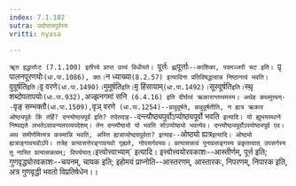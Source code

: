 ```yaml
---
index: 7.1.102
sutra: उदोष्ठ्यपूर्वस्य
vritti: nyasa

---
```

`ॠत इद्धातोःट (7.1.100) इतीत्त्वे प्राप्त उत्त्वं विधीयते। `पूर्त्तः` झ्र्`पूर्त्ताः`--काशिका, पदमञ्जरी चट इति। `पृ़ पालनपूरणयोः` (धा.पा.1086), क्तः। `न ध्याख्या` (8.2.57) इत्यादिना प्रतिविषद्धत्वान्न निष्ठानत्वं भवति। `वुवूर्षति` इति। `वृ़ वरणे` (धा.पा.1490)। `मुमूर्षति` इति। `मृ़ हिंसायाम्` (धा.पा.1492)। `सूस्वूर्षति` इति। `स्थृ़ शब्दोपतापयोः` (धा.पा.932), `अज्झनगमां सनि` (6.4.16) इति दीर्घत्वं ऋकारान्तत्वमस्य।
अथेह कथमुत्त्वम्--`वृङ् सम्भक्तौ` (धा.पा.1509), `वृञ् वरणे` (धा.पा.1254)--प्रावुवूर्षते, प्रावुवूर्षतीति, न ह्यत्र ऋकार ओष्ठ्यपूर्वः किं तर्हि? दन्त्योष्ठ्यपूर्वं इति? तदेतदाह--`दन्त्यौष्ठ्यपुर्वोऽप्योष्ठ्यपूर्वो भवति` इत्यादि। यो ह्युभयस्थाने निष्पद्यते लभतेऽसावन्यतरव्यपदेशम्। तेन दन्त्यौष्ठ्यो यो भवति सोऽप्योष्ठ्यो भवत्येव। दन्त्यौष्ठ्यपूर्वोऽपयोष्ठ्यपूर्व एव। अथ समीर्णमित्यत्र कस्मान्नि भवति, अस्ति ह्यत्राप्योष्ठग्रपूर्वता? इत्याह--`ओष्ठ्यो ह्यत्र` इत्यादि। ओष्ठ्यो ह्यत्राङ्गावयवोऽपि। तत्रेह प्रत्यासत्तेरङ्गावयवो गृह्यते, नोपसर्गवयवः। प्रत्यासन्नत्वं पुनाप्रसङ्गस्य प्रकृतत्वात् उपसर्गस्य तु नास्ति प्रत्यासन्नत्वम्; विपर्ययात्।
`इत्त्वोत्त्वाभ्याम्` इत्यादि। इत्त्वोत्त्वयोरवकाशः--आस्तीर्णम्, पूर्त्त इति; गुणवृद्ध्योरवकाशः--चयनम्, चायक इति; इहोमयं प्राप्नोति--आस्तरणम्, आस्तारकः, निपरणम्, निपारक इति, अत्र गुणवृद्धी भवतो विप्रतिषेधेन।।